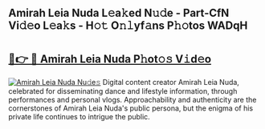 ## Amirah Leia Nuda L𝚎a𝚔ed N𝚞𝚍e - Part-CfN Vi𝚍𝚎o L𝚎a𝚔s - H𝚘𝚝 O𝚗𝚕yf𝚊ns P𝚑𝚘tos WADqH

# <h2><a href="http://kf08jy.oniu.top/?m=Amirah+Leia+Nuda">🔗👉 🔴 Amirah Leia Nuda P𝚑ot𝚘𝚜 V𝚒d𝚎o</a></h2>

[![Amirah Leia Nuda Nu𝚍e𝚜](https://i.imgur.com/0qMVB7G.gif)](http://kf08jy.oniu.top/?m=Amirah+Leia+Nuda)
Digital content creator Amirah Leia Nuda, celebrated for disseminating dance and lifestyle information, through performances and personal vlogs. Approachability and authenticity are the cornerstones of Amirah Leia Nuda's public persona, but the enigma of his private life continues to intrigue the public.  
